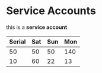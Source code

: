 # Service Accounts
this is a **service account**


| Serial |Sat | Sun | Mon |
| -------- | -------- | -------- | -------- |
|50| 50 |50 | 140 |
| 10 | 60 |22 | 13 |
